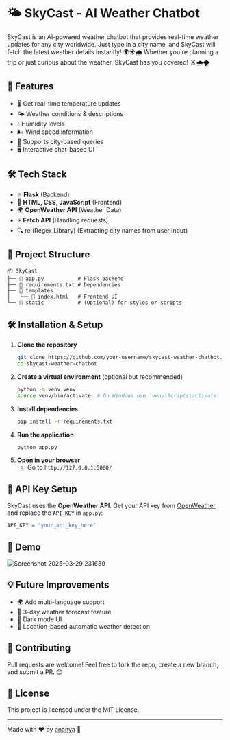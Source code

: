 # 🌤️ SkyCast - AI Weather Chatbot

SkyCast is an AI-powered weather chatbot that provides real-time weather updates for any city worldwide. Just type in a city name, and SkyCast will fetch the latest weather details instantly! 🌍☀️🌧️
Whether you're planning a trip or just curious about the weather, SkyCast has you covered! ☀️🌧️🌪️

## 🚀 Features
- 🌡️ Get real-time temperature updates
- 🌤️ Weather conditions & descriptions
- 💧 Humidity levels
- 🌬️ Wind speed information
- 📍 Supports city-based queries
- 🖥️ Interactive chat-based UI

## 🛠️ Tech Stack
- 🔥 **Flask** (Backend)
- 🎨 **HTML, CSS, JavaScript** (Frontend)
- 🌍 **OpenWeather API** (Weather Data)
- ⚡ **Fetch API** (Handling requests)
- 🔍 re (Regex Library) (Extracting city names from user input)

## 📂 Project Structure
```
📦 SkyCast
├── 📄 app.py           # Flask backend
├── 📄 requirements.txt # Dependencies
├── 📂 templates
│   └── 📄 index.html   # Frontend UI
└── 📂 static           # (Optional) for styles or scripts
```

## 🛠️ Installation & Setup
1. **Clone the repository**
   ```bash
   git clone https://github.com/your-username/skycast-weather-chatbot.git
   cd skycast-weather-chatbot
   ```
2. **Create a virtual environment** (optional but recommended)
   ```bash
   python -m venv venv
   source venv/bin/activate  # On Windows use `venv\Scripts\activate`
   ```
3. **Install dependencies**
   ```bash
   pip install -r requirements.txt
   ```
4. **Run the application**
   ```bash
   python app.py
   ```
5. **Open in your browser**
   - Go to `http://127.0.0.1:5000/`

## 🔑 API Key Setup
SkyCast uses the **OpenWeather API**. Get your API key from [OpenWeather](https://openweathermap.org/api) and replace the `API_KEY` in `app.py`:
```python
API_KEY = "your_api_key_here"
```

## 🎥 Demo
![Screenshot 2025-03-29 231639](https://github.com/user-attachments/assets/0874bba8-2942-4dc5-8906-7789effc08bd)

## 💡 Future Improvements
- 🌍 Add multi-language support
- 📅 3-day weather forecast feature
- 🌌 Dark mode UI
- 📌 Location-based automatic weather detection

## 🤝 Contributing
Pull requests are welcome! Feel free to fork the repo, create a new branch, and submit a PR. 😊

## 📜 License
This project is licensed under the MIT License.

---
Made with ❤️ by [ananya](https://github.com/ananyajain827) 🚀

